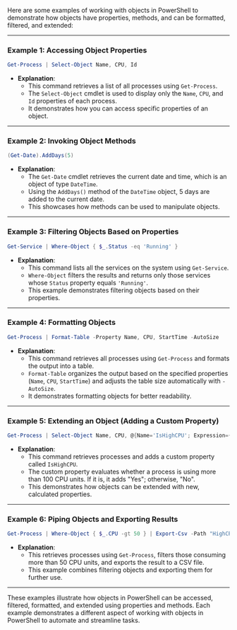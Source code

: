 Here are some examples of working with objects in PowerShell to demonstrate how objects have properties, methods, and can be formatted, filtered, and extended:

---

### Example 1: **Accessing Object Properties**
```powershell
Get-Process | Select-Object Name, CPU, Id
```
- **Explanation**:
  - This command retrieves a list of all processes using `Get-Process`.
  - The `Select-Object` cmdlet is used to display only the `Name`, `CPU`, and `Id` properties of each process.
  - It demonstrates how you can access specific properties of an object.

---

### Example 2: **Invoking Object Methods**
```powershell
(Get-Date).AddDays(5)
```
- **Explanation**:
  - The `Get-Date` cmdlet retrieves the current date and time, which is an object of type `DateTime`.
  - Using the `AddDays()` method of the `DateTime` object, 5 days are added to the current date.
  - This showcases how methods can be used to manipulate objects.

---

### Example 3: **Filtering Objects Based on Properties**
```powershell
Get-Service | Where-Object { $_.Status -eq 'Running' }
```
- **Explanation**:
  - This command lists all the services on the system using `Get-Service`.
  - `Where-Object` filters the results and returns only those services whose `Status` property equals `'Running'`.
  - This example demonstrates filtering objects based on their properties.

---

### Example 4: **Formatting Objects**
```powershell
Get-Process | Format-Table -Property Name, CPU, StartTime -AutoSize
```
- **Explanation**:
  - This command retrieves all processes using `Get-Process` and formats the output into a table.
  - `Format-Table` organizes the output based on the specified properties (`Name`, `CPU`, `StartTime`) and adjusts the table size automatically with `-AutoSize`.
  - It demonstrates formatting objects for better readability.

---

### Example 5: **Extending an Object (Adding a Custom Property)**
```powershell
Get-Process | Select-Object Name, CPU, @{Name='IsHighCPU'; Expression={if ($_.CPU -gt 100) {'Yes'} else {'No'}}}
```
- **Explanation**:
  - This command retrieves processes and adds a custom property called `IsHighCPU`.
  - The custom property evaluates whether a process is using more than 100 CPU units. If it is, it adds "Yes"; otherwise, "No".
  - This demonstrates how objects can be extended with new, calculated properties.

---

### Example 6: **Piping Objects and Exporting Results**
```powershell
Get-Process | Where-Object { $_.CPU -gt 50 } | Export-Csv -Path "HighCPUProcesses.csv" -NoTypeInformation
```
- **Explanation**:
  - This retrieves processes using `Get-Process`, filters those consuming more than 50 CPU units, and exports the result to a CSV file.
  - This example combines filtering objects and exporting them for further use.

---

These examples illustrate how objects in PowerShell can be accessed, filtered, formatted, and extended using properties and methods. Each example demonstrates a different aspect of working with objects in PowerShell to automate and streamline tasks.